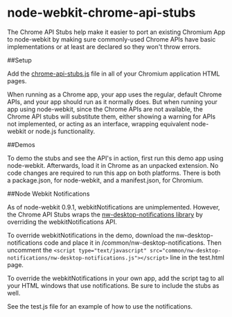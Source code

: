 node-webkit-chrome-api-stubs
============================

The Chrome API Stubs help make it easier to port an existing Chromium App to node-webkit by making sure commonly-used Chrome APIs have basic implementations or at least are declared so they won't throw errors.

##Setup

Add the [chrome-api-stubs.js](https://github.com/jamesmortensen/node-webkit-chrome-api-stubs/blob/master/chrome-api-stubs.js) file in all of your Chromium application HTML pages. 

When running as a Chrome app, your app uses the regular, default Chrome APIs, and your app should run as it normally does.
But when running your app using node-webkit, since the Chrome APIs are not available, the Chrome API stubs will substitute them, either showing a warning for APIs not implemented, or acting as an interface, wrapping equivalent node-webkit or node.js functionality. 

##Demos

To demo the stubs and see the API's in action, first run this demo app using node-webkit. Afterwards, load it in Chrome as an unpacked extension. No code changes are required to run this app on both platforms. There is both a package.json, for node-webkit, and a manifest.json, for Chromium.

##Node Webkit Notifications

As of node-webkit 0.9.1, webkitNotifications are unimplemented. However, the Chrome API Stubs wraps the [nw-desktop-notifications library](https://github.com/robrighter/nw-desktop-notifications) by overriding the webkitNotifications API. 

To override webkitNotifications in the demo, download the nw-desktop-notifications code and place it in /common/nw-desktop-notifications. Then uncomment the `<script type="text/javascript" src="common/nw-desktop-notifications/nw-desktop-notifications.js"></script>` line in the test.html page.

To override the webkitNotifications in your own app, add the script tag to all your HTML windows that use notifications. Be sure to include the stubs as well. 

See the test.js file for an example of how to use the notifications.
